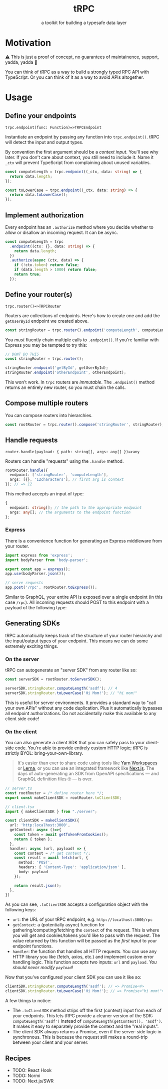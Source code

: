 <div align="center">
  <h1 align="center">tRPC</h1>
  <p>a toolkit for building a typesafe data layer</p>
</div>

# Motivation

⚠️ This is just a proof of concept, no guarantees of maintainence, support, yadda, yadda 🤙

You can think of tRPC as a way to build a strongly typed RPC API with TypeScript. Or you can think of it as a way to avoid APIs altogether.

# Usage

## Define your endpoints

`trpc.endpoint(func: Function)=>TRPCEndpoint`

Instantiate an endpoint by passing any function into `trpc.endpoint()`. tRPC will detect the input and output types.

By convention the first argument should be a _context input_. You'll see why later. If you don't care about context, you still need to include it. Name it `_ctx` will prevent TypeScript from complaining about unused variables.

```ts
const computeLength = trpc.endpoint((_ctx, data: string) => {
  return data.length;
});

const toLowerCase = trpc.endpoint((_ctx, data: string) => {
  return data.toLowerCase();
});
```

## Implement authorization

Every endpoint has an `.authorize` method where you decide whether to allow or disallow an incoming request. It can be async.

```ts
const computeLength = trpc
  .endpoint((ctx: {}, data: string) => {
    return data.length;
  })
  .authorize(async (ctx, data) => {
    if (!ctx.token) return false;
    if (data.length > 1000) return false;
    return true;
  });
```

## Define your router(s)

`trpc.router()=>TRPCRouter`

Routers are collections of endpoints. Here's how to create one and add the `getUserById` endpoint we created above.

```ts
const stringRouter = trpc.router().endpoint('computeLength', computeLength).endpoint('toLowerCase', toLowerCase);
```

You _must_ fluently chain multiple calls to `.endpoint()`. If you're familiar with Express you may be tempted to try this:

```ts
// DONT DO THIS
const stringRouter = trpc.router();

stringRouter.endpoint('getById', getUserById);
stringRouter.endpoint('otherEndpoint', otherEndpoint);
```

This won't work. In `trpc` routers are _immutable_. The `.endpoint()` method returns an entirely new router, so you must chain the calls.

## Compose multiple routers

You can compose routers into hierarchies.

```ts
const rootRouter = trpc.router().compose('stringRouter', stringRouter);
```

## Handle requests

`router.handle(payload: { path: string[], args: any[] })=>any`

Routers can handle "requests" using the `.handle` method.

```ts
rootRouter.handle({
  endpoint: ['stringRouter', 'computeLength'],
  args: [{}, '12characters'], // first arg is context
}); // => 12
```

This method accepts an input of type:

```ts
{
  endpoint: string[]; // the path to the appropriate endpoint
  args: any[]; // the arguments to the endpoint function
};
```

### Express

There is a convenience function for generating an Express middleware from your router.

```ts
import express from 'express';
import bodyParser from 'body-parser';

export const app = express();
app.use(bodyParser.json());

// serve requests
app.post('/rpc', rootRouter.toExpress());
```

Similar to GraphQL, your entire API is exposed over a single endpoint (in this case `/rpc`). All incoming requests should POST to this endpoint with a payload of the following type:

## Generating SDKs

tRPC automatically keeps track of the structure of your router hierarchy and the input/output types of your endpoint. This means we can do some extremely exciting things.

### On the server

tRPC can autogenerate an "server SDK" from any router like so:

```ts
const serverSDK = rootRouter.toServerSDK();

serverSDK.stringRouter.computeLength('asdf'); // 4
serverSDK.stringRouter.toLowerCase('Hi Mom!'); // "hi mom!"
```

This is useful for server environments. It provides a standard way to "call your own APIs" without any code duplication. Plus it automatically bypasses all endpoint authorizations. Do not accidentally make this available to any client side code!

### On the client

You can also generate a client SDK that you can safely pass to your client-side code. You're able to provide entirely custom HTTP logic; tRPC is strictly BYOL: bring-your-own-library.

> It's easier than ever to share code using tools like [Yarn Workspaces](https://classic.yarnpkg.com/en/docs/workspaces/) or [Lerna](https://github.com/lerna/lerna), or you can use an integrated framework like [Next.js](https://nextjs.org/). The days of auto-generating an SDK from OpenAPI specifications — and GraphQL definition files 🙄 — is over.

```ts
// server.ts
const rootRouter = /* define router here */;
export const makeClientSDK = rootRouter.toClientSDK;

// client.tsx
import { makeClientSDK } from "./server";

const clientSDK = makeClientSDK({
  url: 'http:localhost:3000',
  getContext: async ()=>{
    const token = await getTokenFromCookies();
    return { token };
  },
  handler: async (url, payload) => {
    const context = /* get context */;
    const result = await fetch(url, {
      method: 'POST',
      headers: { 'Content-Type': 'application/json' },
      body: payload
    });

    return result.json();
  },
})
```

As you can see, `.toClientSDK` accepts a configuration object with the following keys:

- `url`: the URL of your tRPC endpoint, e.g. `http://localhost:3000/rpc`
- `getContext`: a (potentially async) function for gathering/computing/fetching the `context` of the request. This is where you will get and cookies/tokens you'd like to pass with the request. The value returned by this function will be passed as the _first input_ to your endpoint functions.
- `handler`: the function that handles all HTTP requests. You can use any HTTP library you like (fetch, axios, etc.) and implement custom error handling logic. This function accepts two inputs: `url` and `payload`. _You should never modify `payload`!_

Now that you've configured your client SDK you can use it like so:

```ts
clientSDK.stringRouter.computeLength('asdf'); // => Promise<4>
clientSDK.stringRouter.toLowerCase('Hi Mom!'); // => Promise<"hi mom!">
```

A few things to notice:

- The `.toClientSDK` method strips off the first (context) input from each of your endpoints. This lets tRPC provide a cleaner version of the SDK: `computeLength('asdf')` instead of `computeLength(getContext(), 'asdf')`. It makes it easy to separately provide the context and the "real inputs".
- The client SDK always returns a Promise, even if the server-side logic in synchronous. This is because the request still makes a round-trip between your client and your server.

## Recipes

- TODO: React Hook
- TODO: Normi
- TODO: Next.js/SWR
